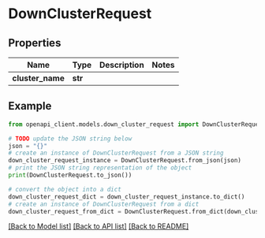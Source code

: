 # DownClusterRequest


## Properties

Name | Type | Description | Notes
------------ | ------------- | ------------- | -------------
**cluster_name** | **str** |  | 

## Example

```python
from openapi_client.models.down_cluster_request import DownClusterRequest

# TODO update the JSON string below
json = "{}"
# create an instance of DownClusterRequest from a JSON string
down_cluster_request_instance = DownClusterRequest.from_json(json)
# print the JSON string representation of the object
print(DownClusterRequest.to_json())

# convert the object into a dict
down_cluster_request_dict = down_cluster_request_instance.to_dict()
# create an instance of DownClusterRequest from a dict
down_cluster_request_from_dict = DownClusterRequest.from_dict(down_cluster_request_dict)
```
[[Back to Model list]](../README.md#documentation-for-models) [[Back to API list]](../README.md#documentation-for-api-endpoints) [[Back to README]](../README.md)


